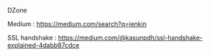 DZone


Medium : https://medium.com/search?q=jenkin

SSL handshake : https://medium.com/@kasunpdh/ssl-handshake-explained-4dabb87cdce
